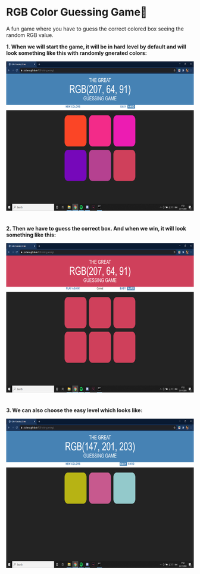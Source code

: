 # RGB Color Guessing Game:art:
A fun game where you have to guess the correct colored box seeing the random RGB value.


**1. When we will start the game, it will be in hard level by default and will look something like this with randomly gnerated colors:**

<a href="url"><img src="hard.png" align="center" height="400" width="700" ></a>


#
**2. Then we have to guess the correct box. And when we win, it will look something like this:**

<a href="url"><img src="win.png" align="center" height="400" width="700" ></a>

#

**3. We can also choose the easy level which looks like:**

<a href="url"><img src="easy.png" align="center" height="400" width="700" ></a>
